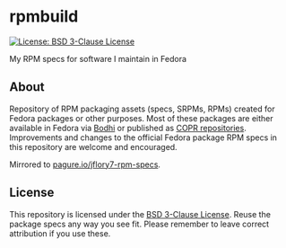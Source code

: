 rpmbuild
========

[![License: BSD 3-Clause License](https://img.shields.io/badge/License-BSD%203--Clause-blue.svg)](https://opensource.org/licenses/BSD-3-Clause)

My RPM specs for software I maintain in Fedora


## About

Repository of RPM packaging assets (specs, SRPMs, RPMs) created for Fedora packages or other purposes.
Most of these packages are either available in Fedora via [Bodhi](https://bodhi.fedoraproject.org/users/jflory7) or published as [COPR repositories](https://copr.fedorainfracloud.org/coprs/jflory7/).
Improvements and changes to the official Fedora package RPM specs in this repository are welcome and encouraged.

Mirrored to [pagure.io/jflory7-rpm-specs](https://pagure.io/jflory7-rpm-specs "Overview - jflory7-rpm-specs - Pagure.io").


## License

This repository is licensed under the [BSD 3-Clause License](https://choosealicense.com/licenses/bsd-3-clause/ "BSD 3-Clause “New” or “Revised” License").
Reuse the package specs any way you see fit.
Please remember to leave correct attribution if you use these.

